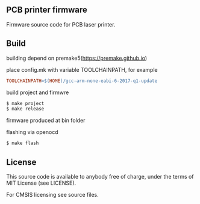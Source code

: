 ## PCB printer firmware

Firmware source code for PCB laser printer.

## Build

building depend on premake5(https://premake.github.io)

place config.mk with variable TOOLCHAINPATH, for example

```Makefile
TOOLCHAINPATH=$(HOME)/gcc-arm-none-eabi-6-2017-q1-update
```

build project and firmwre

```bash
$ make project
$ make release
```

firmware produced at bin folder

flashing via openocd
```bash
$ make flash
```

## License

This source code is available to anybody free of charge, under the terms of MIT License (see LICENSE).

For CMSIS licensing see source files.